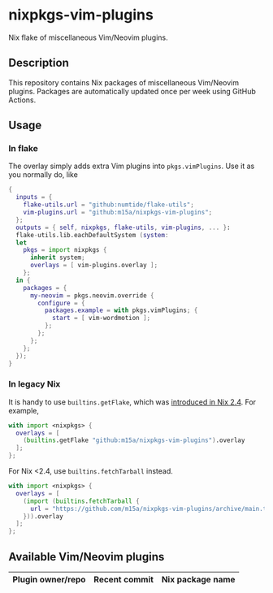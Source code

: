 # nixpkgs-vim-plugins

Nix flake of miscellaneous Vim/Neovim plugins.

## Description

This repository contains Nix packages of miscellaneous Vim/Neovim plugins.
Packages are automatically updated once per week using GitHub Actions.

## Usage

### In flake

The overlay simply adds extra Vim plugins into `pkgs.vimPlugins`.
Use it as you normally do, like

```nix
{
  inputs = {
    flake-utils.url = "github:numtide/flake-utils";
    vim-plugins.url = "github:m15a/nixpkgs-vim-plugins";
  };
  outputs = { self, nixpkgs, flake-utils, vim-plugins, ... }:
  flake-utils.lib.eachDefaultSystem (system:
  let
    pkgs = import nixpkgs {
      inherit system;
      overlays = [ vim-plugins.overlay ];
    };
  in {
    packages = {
      my-neovim = pkgs.neovim.override {
        configure = {
          packages.example = with pkgs.vimPlugins; {
            start = [ vim-wordmotion ];
          };
        };
      };
    };
  });
}
```

### In legacy Nix

It is handy to use `builtins.getFlake`, which was [introduced in Nix 2.4][1]. For example,

```nix
with import <nixpkgs> {
  overlays = [
    (builtins.getFlake "github:m15a/nixpkgs-vim-plugins").overlay
  ];
};
```

For Nix <2.4, use `builtins.fetchTarball` instead.

```nix
with import <nixpkgs> {
  overlays = [
    (import (builtins.fetchTarball {
      url = "https://github.com/m15a/nixpkgs-vim-plugins/archive/main.tar.gz";
    })).overlay
  ];
};
```

[1]: https://nixos.org/manual/nix/stable/release-notes/rl-2.4.html?highlight=builtins.getFlake#other-features

## Available Vim/Neovim plugins

| Plugin owner/repo | Recent commit | Nix package name |
| :- | :- | :- |
